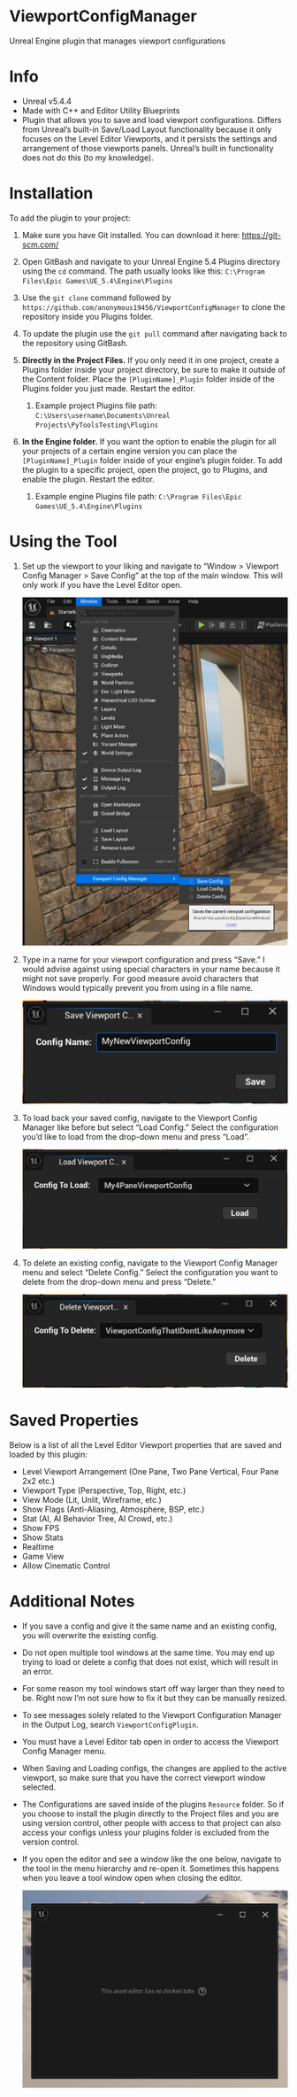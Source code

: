 # ViewportConfigManager
 Unreal Engine plugin that manages viewport configurations
# Info

- Unreal v5.4.4
- Made with C++ and Editor Utility Blueprints
- Plugin that allows you to save and load viewport configurations.  Differs from Unreal’s built-in Save/Load Layout functionality because it only focuses on the Level Editor Viewports, and it persists the settings and arrangement of those viewports panels.  Unreal’s built in functionality does not do this (to my knowledge).

# Installation

To add the plugin to your project:

1. Make sure you have Git installed.  You can download it here: https://git-scm.com/ 
2. Open GitBash and navigate to your Unreal Engine 5.4 Plugins directory using the `cd` command.  The path usually looks like this: `C:\Program Files\Epic Games\UE_5.4\Engine\Plugins`
3. Use the `git clone` command followed by `https://github.com/anonymous19456/ViewportConfigManager` to clone the repository inside you Plugins folder.
4. To update the plugin use the `git pull` command after navigating back to the repository using GitBash.

1. **Directly in the Project Files.**  If you only need it in one project, create a Plugins folder inside your project directory, be sure to make it outside of the Content folder.  Place the `[PluginName]_Plugin` folder inside of the Plugins folder you just made.  Restart the editor.
    1. Example project Plugins file path: `C:\Users\username\Documents\Unreal Projects\PyToolsTesting\Plugins`
2. **In the Engine folder.**  If you want the option to enable the plugin for all your projects of a certain engine version you can place the `[PluginName]_Plugin` folder inside of your engine’s plugin folder.  To add the plugin to a specific project, open the project, go to Plugins, and enable the plugin. Restart the editor.
    1. Example engine Plugins file path: `C:\Program Files\Epic Games\UE_5.4\Engine\Plugins`

# Using the Tool

1. Set up the viewport to your liking and navigate to “Window > Viewport Config Manager > Save  Config” at the top of the main window.  This will only work if you have the Level Editor open.
    
    ![image.png](/Resources/ReadMeImages/VpConfigManagerMenu.png)
    
2. Type in a name for your viewport configuration and press “Save.”  I would advise against using special characters in your name because it might not save properly.  For good measure avoid characters that Windows would typically prevent you from using in a file name.
    
    ![image.png](/Resources/ReadMeImages/SaveVpConfigWindow.png)
    
3. To load back your saved config, navigate to the Viewport Config Manager like before but select “Load Config.”  Select the configuration you’d like to load from the drop-down menu and press “Load”.
    
    ![image.png](/Resources/ReadMeImages/LoadVpConfigWindow.png)
    
4. To delete an existing config, navigate to the Viewport Config Manager menu and select “Delete Config.”  Select the configuration you want to delete from the drop-down menu and press “Delete.”
    
    ![image.png](/Resources/ReadMeImages/DeleteVpConfigWindow.png)
    

# Saved Properties

Below is a list of all the Level Editor Viewport properties that are saved and loaded by this plugin:

- Level Viewport Arrangement (One Pane, Two Pane Vertical, Four Pane 2x2 etc.)
- Viewport Type (Perspective, Top, Right, etc.)
- View Mode (Lit, Unlit, Wireframe, etc.)
- Show Flags (Anti-Aliasing, Atmosphere, BSP, etc.)
- Stat (AI, AI Behavior Tree, AI Crowd, etc.)
- Show FPS
- Show Stats
- Realtime
- Game View
- Allow Cinematic Control

# Additional Notes

- If you save a config and give it the same name and an existing config, you will overwrite the existing config.
- Do not open multiple tool windows at the same time.  You may end up trying to load or delete a config that does not exist, which will result in an error.
- For some reason my tool windows start off way larger than they need to be.  Right now I’m not sure how to fix it but they can be manually resized.
- To see messages solely related to the Viewport Configuration Manager in the Output Log, search `ViewportConfigPlugin`.
- You must have a Level Editor tab open in order to access the Viewport Config Manager menu.
- When Saving and Loading configs, the changes are applied to the active viewport, so make sure that you have the correct viewport window selected.
- The Configurations are saved inside of the plugins `Resource` folder.  So if you choose to install the plugin directly to the Project files and you are using  version control, other people with access to that project can also access your configs unless your plugins folder is excluded from the version control.
- If you open the editor and see a window like the one below, navigate to the tool in the menu hierarchy and re-open it.  Sometimes this happens when you leave a tool window open when closing the editor.
    
    ![image.png](/Resources/ReadMeImages/NoDockedTabsErrorWindow.png)
